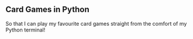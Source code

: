 ## Card Games in Python

So that I can play my favourite card games straight from the comfort of my Python terminal! 
